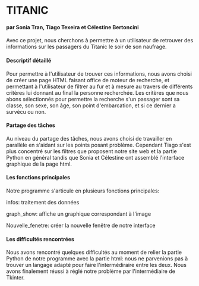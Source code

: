 # TITANIC
#### par Sonia Tran, Tiago Texeira et Célestine Bertoncini


Avec ce projet, nous cherchons à permettre à un utilisateur de retrouver des informations sur les passagers du Titanic le soir de son naufrage.



#### Descriptif détaillé

Pour permettre à l'utilisateur de trouver ces informations, nous avons choisi de créer une page HTML faisant office de moteur de recherche, et permettant à l'utilisateur de filtrer au fur et à mesure au travers de différents critères lui donnant au final la personne recherchée.
Les critères que nous abons sélectionnés pour permettre la recherche s'un passager sont sa classe, son sexe, son âge, son point d'embarcation, et si ce dernier a survécu ou non.




#### Partage des tâches

Au niveau du partage des tâches, nous avons choisi de travailler en parallèle en s'aidant sur les points posant problème. Cependant Tiago s'est plus concentré sur les filtres que proposent notre site web et la partie Python en général tandis que Sonia et Célestine ont assemblé l'interface graphique de la page html.




#### Les fonctions principales 
Notre programme s'articule en plusieurs fonctions principales:

infos: traitement des données

graph_show: affiche un graphique correspondant à l'image

Nouvelle_fenetre: créer la nouvelle fenêtre de notre interface


#### Les difficultés rencontrées 
Nous avons rencontré quelques difficultés au moment de relier la partie Python de notre programme avec la partie html: nous ne parvenions pas à trouver un langage adapté pour faire l'intermédiraire entre les deux. Nous avons finalement réussi à réglé notre problème par l'intermédiaire de Tkinter.

